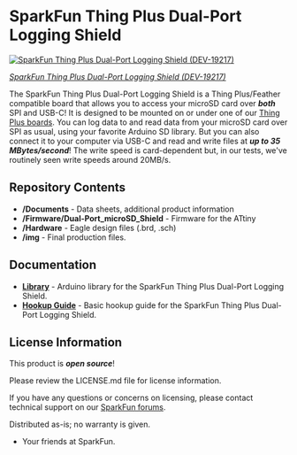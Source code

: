 SparkFun Thing Plus Dual-Port Logging Shield
========================================

[![SparkFun Thing Plus Dual-Port Logging Shield (DEV-19217)](https://cdn.sparkfun.com/assets/parts/1/8/8/4/1/19217-SparkFun_Thing_Plus_Dual-Port_Logging_Shield-01a.jpg)](https://www.sparkfun.com/products/19217)

[*SparkFun Thing Plus Dual-Port Logging Shield (DEV-19217)*](https://www.sparkfun.com/products/19217)

The SparkFun Thing Plus Dual-Port Logging Shield is a Thing Plus/Feather compatible board that allows you to access your microSD card over **_both_** SPI and USB-C! It is designed to be mounted on or under one of our [Thing Plus boards](https://www.sparkfun.com/thing_plus). You can log data to and read data from your microSD card over SPI as usual, using your favorite Arduino SD library. But you can also connect it to your computer via USB-C and read and write files at **_up to 35 MBytes/second_**! The write speed is card-dependent but, in our tests, we've routinely seen write speeds around 20MB/s.


Repository Contents
-------------------

* **/Documents** - Data sheets, additional product information
* **/Firmware/Dual-Port_microSD_Shield** - Firmware for the ATtiny 
* **/Hardware** - Eagle design files (.brd, .sch)
* **/img** - Final production files.

Documentation
--------------
* **[Library](https://github.com/sparkfun/SparkFun_Dual-Port_Logging_Shield_Arduino_Library)** - Arduino library for the SparkFun Thing Plus Dual-Port Logging Shield.
* **[Hookup Guide](https://learn.sparkfun.com/tutorials/thing-plus-dual-port-logging-shield-hookup-guide)** - Basic hookup guide for the SparkFun Thing Plus Dual-Port Logging Shield.

License Information
-------------------

This product is _**open source**_! 

Please review the LICENSE.md file for license information. 

If you have any questions or concerns on licensing, please contact technical support on our [SparkFun forums](https://forum.sparkfun.com/viewforum.php?f=152).

Distributed as-is; no warranty is given.

- Your friends at SparkFun.

_<COLLABORATION CREDIT>_

